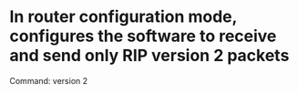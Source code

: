 # In router configuration mode, configures the software to receive and send only RIP version 2 packets

Command: version 2